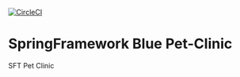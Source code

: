 [![CircleCI](https://circleci.com/gh/CyrilenBlu/sfb-pet-clinic.svg?style=svg)](https://circleci.com/gh/CyrilenBlu/sfb-pet-clinic)
# SpringFramework Blue Pet-Clinic


SFT Pet Clinic
